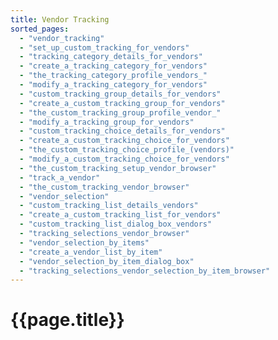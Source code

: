 ```yaml
---
title: Vendor Tracking
sorted_pages:
  - "vendor_tracking"
  - "set_up_custom_tracking_for_vendors"
  - "tracking_category_details_for_vendors"
  - "create_a_tracking_category_for_vendors"
  - "the_tracking_category_profile_vendors_"
  - "modify_a_tracking_category_for_vendors"
  - "custom_tracking_group_details_for_vendors"
  - "create_a_custom_tracking_group_for_vendors"
  - "the_custom_tracking_group_profile_vendor_"
  - "modify_a_tracking_group_for_vendors"
  - "custom_tracking_choice_details_for_vendors"
  - "create_a_custom_tracking_choice_for_vendors"
  - "the_custom_tracking_choice_profile_(vendors)"
  - "modify_a_custom_tracking_choice_for_vendors"
  - "the_custom_tracking_setup_vendor_browser"
  - "track_a_vendor"
  - "the_custom_tracking_vendor_browser"
  - "vendor_selection"
  - "custom_tracking_list_details_vendors"
  - "create_a_custom_tracking_list_for_vendors"
  - "custom_tracking_list_dialog_box_vendors"
  - "tracking_selections_vendor_browser"
  - "vendor_selection_by_items"
  - "create_a_vendor_list_by_item"
  - "vendor_selection_by_item_dialog_box"
  - "tracking_selections_vendor_selection_by_item_browser"
---
```

# {{page.title}}
